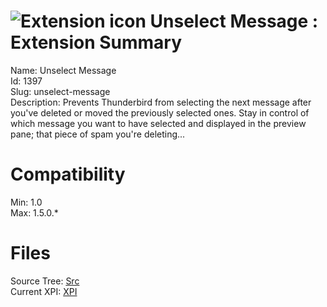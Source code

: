 # ![Extension icon](https://addons.thunderbird.net/static/img/addon-icons/default-64.png) Unselect Message : Extension Summary

Name: Unselect Message  
Id: 1397  
Slug: unselect-message  
Description: Prevents Thunderbird from selecting the next message after you've deleted or moved the previously selected ones.  Stay in control of which message you want to have selected and displayed in the preview pane; that piece of spam you're deleting...
  

# Compatibility
Min: 1.0  
Max: 1.5.0.*  

# Files

Source Tree: [Src](C:/Dev/Thunderbird/ThunderKdB/xall/xOther/1397-unselect-message/src)  
Current XPI: [XPI](C:/Dev/Thunderbird/ThunderKdB/xall/xOther/1397-unselect-message/xpi)  




